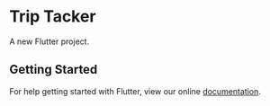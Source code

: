# Trip Tacker

A new Flutter project.

## Getting Started

For help getting started with Flutter, view our online
[documentation](https://flutter.io/).
